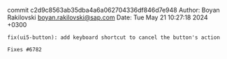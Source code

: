 commit c2d9c8563ab35dba4a6a062704336df846d7e948
Author: Boyan Rakilovski <boyan.rakilovski@sap.com>
Date:   Tue May 21 10:27:18 2024 +0300

    fix(ui5-button): add keyboard shortcut to cancel the button's action
    
    Fixes #6782
